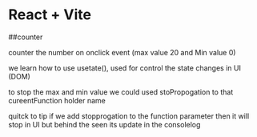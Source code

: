 # React + Vite

##counter 

counter the number on onclick event (max value 20 and Min value 0)

we learn how to use usetate(), used for control the state changes in UI (DOM)

to stop the max and min value we could  used stoPropogation to that cureentFunction  holder name

quitck to tip 
if we  add stopprogation to the function parameter then it will stop in UI but behind the seen its update in the consolelog



